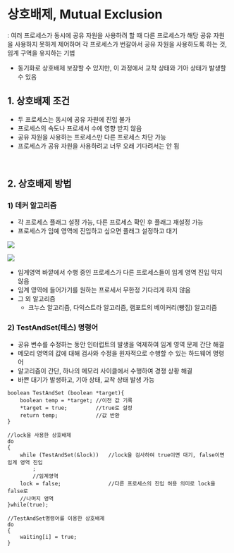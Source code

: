# 상호배제, Mutual Exclusion

: 여러 프로세스가 동시에 공유 자원을 사용하려 할 때 다른 프로세스가 해당 공유 자원을 사용하지 못하게 제어하며 각 프로세스가 번갈아서 공유 자원을 사용하도록 하는 것, 임계 구역을 유지하는 기법

- 동기화로 상호배제 보장할 수 있지만, 이 과정에서 교착 상태와 기아 상태가 발생할 수 있음

## 1. 상호배제 조건

- 두 프로세스는 동시에 공유 자원에 진입 불가
- 프로세스의 속도나 프로세서 수에 영향 받지 않음
- 공유 자원을 사용하는 프로세스만 다른 프로세스 차단 가능
- 프로세스가 공유 자원을 사용하려고 너무 오래 기다려서는 안 됨

<br />

## 2. 상호배제 방법

### 1) 데커 알고리즘

- 각 프로세스 플래그 설정 가능, 다른 프로세스 확인 후 플래그 재설정 가능
- 프로세스가 임예 영역에 진입하고 싶으면 플래그 설정하고 대기

![](D:/Hajung/git/SW_Studying/img/프로세스동기화_3.png)

![](D:/Hajung/git/SW_Studying/img/프로세스동기화_4.png)

- 임계영역 바깥에서 수행 중인 프로세스가 다른 프로세스들이 임계 영역 진입 막지 않음
- 임계 영역에 들어가기를 원하는 프로세서 무한정 기다리게 하지 않음 
- 그 외 알고리즘
  - 크누스 알고리즘, 다익스트라 알고리즘, 램포트의 베이커리(빵집) 알고리즘

### 2) TestAndSet(테스) 명령어

- 공유 변수를 수정하는 동안 인터럽트의 발생을 억제하여 임계 영역 문제 간단 해결
- 메모리 영역의 값에 대해 검사와 수정을 원자적으로 수행할 수 있는 하드웨어 명령어 
- 알고리즘이 간단, 하나의 메모리 사이클에서 수행하여 경쟁 상황 해결
- 바쁜 대기가 발생하고, 기아 상태, 교착 상태 발생 가능

```
boolean TestAndSet (boolean *target){
	boolean temp = *target; //이전 값 기록
	*target = true; 		//true로 설정
	return temp;			//값 반환
}

//lock을 사용한 상호배제
do
{
	while (TestAndSet(&lock))	//lock을 검사하여 true이면 대기, false이면 임계 영역 진입
		;
		//임계영역
	lock = false;				//다른 프로세스의 진입 허용 의미로 lock을 false로 
	//나머지 영역
}while(true);

//TestAndSet명령어를 이용한 상호배제
do
{
	waiting[i] = true;
}

```

